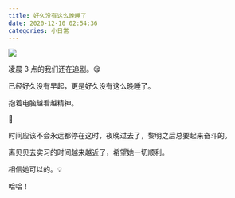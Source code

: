 ```yaml
---
title: 好久没有这么晚睡了
date: 2020-12-10 02:54:36
categories: 小日常
---
```


![](https://cdn.jsdelivr.net/gh/waringhu/personal_cdn/tyfhy/posts/201210/00.jpg)

凌晨 3 点的我们还在追剧。:sleepy:

<!-- more -->

已经好久没有早起，更是好久没有这么晚睡了。

抱着电脑越看越精神。

:eyes:

时间应该不会永远都停在这时，夜晚过去了，黎明之后总要起来奋斗的。

离贝贝去实习的时间越来越近了，希望她一切顺利。

相信她可以的。:bulb:

哈哈！